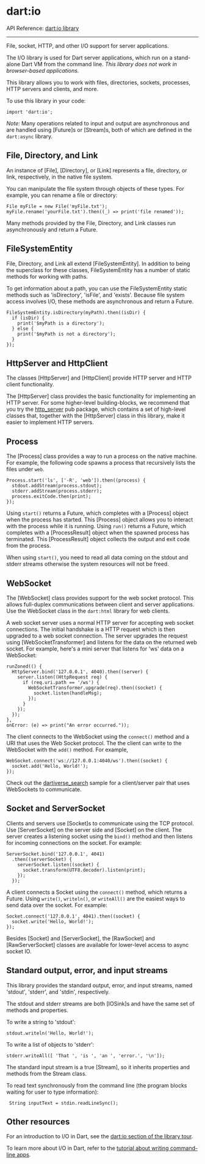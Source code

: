 # dart:io

API Reference: [dart:io library](https://api.dartlang.org/apidocs/channels/stable/dartdoc-viewer/dart-io) 

---

File, socket, HTTP, and other I/O support for server applications.

The I/O library is used for Dart server applications,
which run on a stand-alone Dart VM from the command line.
*This library does not work in browser-based applications.*

This library allows you to work with files, directories,
sockets, processes, HTTP servers and clients, and more.

To use this library in your code:

    import 'dart:io';

*Note:* Many operations related to input and output are asynchronous
and are handled using [Future]s or [Stream]s, both of which
are defined in the `dart:async` library.

## File, Directory, and Link

An instance of [File], [Directory], or [Link] represents a file,
directory, or link, respectively, in the native file system.

You can manipulate the file system through objects of these types.
For example, you can rename a file or directory:

    File myFile = new File('myFile.txt');
    myFile.rename('yourFile.txt').then((_) => print('file renamed'));

Many methods provided by the File, Directory, and Link classes
run asynchronously and return a Future.

## FileSystemEntity

File, Directory, and Link all extend [FileSystemEntity].
In addition to being the superclass for these classes,
FileSystemEntity has a number of static methods for working with paths.

To get information about a path,
you can use the FileSystemEntity static methods
such as 'isDirectory', 'isFile', and 'exists'.
Because file system access involves I/O, these methods
are asynchronous and return a Future.

    FileSystemEntity.isDirectory(myPath).then((isDir) {
      if (isDir) {
        print('$myPath is a directory');
      } else {
        print('$myPath is not a directory');
      }
    });

## HttpServer and HttpClient

The classes [HttpServer] and [HttpClient]
provide HTTP server and HTTP client functionality.

The [HttpServer] class provides the basic functionality for
implementing an HTTP server.
For some higher-level building-blocks, we recommend that you try
the [http_server](https://pub.dartlang.org/packages/http_server)
pub package, which contains
a set of high-level classes that, together with the [HttpServer] class
in this library, make it easier to implement HTTP servers.

## Process

The [Process] class provides a way to run a process on
the native machine.
For example, the following code spawns a process that recursively lists
the files under `web`.

    Process.start('ls', ['-R', 'web']).then((process) {
      stdout.addStream(process.stdout);
      stderr.addStream(process.stderr);
      process.exitCode.then(print);
    });

Using `start()` returns a Future, which completes with a [Process] object
when the process has started. This [Process] object allows you to interact
with the process while it is running. Using `run()` returns a Future, which
completes with a [ProcessResult] object when the spawned process has
terminated. This [ProcessResult] object collects the output and exit code
from the process.

When using `start()`,
you need to read all data coming on the stdout and stderr streams otherwise
the system resources will not be freed.

## WebSocket

The [WebSocket] class provides support for the web socket protocol. This
allows full-duplex communications between client and server applications.
Use the WebSocket class in the `dart:html` library for web clients.

A web socket server uses a normal HTTP server for accepting web socket
connections. The initial handshake is a HTTP request which is then upgraded to a
web socket connection.
The server upgrades the request using [WebSocketTransformer]
and listens for the data on the returned web socket.
For example, here's a mini server that listens for 'ws' data
on a WebSocket:

    runZoned(() {
      HttpServer.bind('127.0.0.1', 4040).then((server) {
        server.listen((HttpRequest req) {
          if (req.uri.path == '/ws') {
            WebSocketTransformer.upgrade(req).then((socket) {
              socket.listen(handleMsg);
            });
          }
        });
      });
    },
    onError: (e) => print("An error occurred."));

The client connects to the WebSocket using the `connect()` method
and a URI that uses the Web Socket protocol.
The the client can write to the WebSocket with the `add()` method.
For example,

    WebSocket.connect('ws://127.0.0.1:4040/ws').then((socket) {
      socket.add('Hello, World!');
    });

Check out the
[dartiverse_search](https://code.google.com/p/dart/source/browse/branches/bleeding_edge/dart/samples/dartiverse_search)
sample for a client/server pair that uses
WebSockets to communicate.

## Socket and ServerSocket

Clients and servers use [Socket]s to communicate using the TCP protocol.
Use [ServerSocket] on the server side and [Socket] on the client.
The server creates a listening socket using the `bind()` method and
then listens for incoming connections on the socket. For example:

    ServerSocket.bind('127.0.0.1', 4041)
      .then((serverSocket) {
        serverSocket.listen((socket) {
          socket.transform(UTF8.decoder).listen(print);
        });
      });

A client connects a Socket using the `connect()` method,
which returns a Future.
Using `write()`, `writeln()`, or `writeAll()` are the easiest ways to
send data over the socket.
For example:

    Socket.connect('127.0.0.1', 4041).then((socket) {
      socket.write('Hello, World!');
    });

Besides [Socket] and [ServerSocket], the [RawSocket] and
[RawServerSocket] classes are available for lower-level access
to async socket IO.

## Standard output, error, and input streams

This library provides the standard output, error, and input
streams, named 'stdout', 'stderr', and 'stdin', respectively.

The stdout and stderr streams are both [IOSink]s and have the same set
of methods and properties.

To write a string to 'stdout':

    stdout.writeln('Hello, World!');

To write a list of objects to 'stderr':

    stderr.writeAll([ 'That ', 'is ', 'an ', 'error.', '\n']);

The standard input stream is a true [Stream], so it inherits
properties and methods from the Stream class.

To read text synchronously from the command line
(the program blocks waiting for user to type information):

     String inputText = stdin.readLineSync();

## Other resources

For an introduction to I/O in Dart, see the
[dart:io section of the library tour](https://www.dartlang.org/docs/dart-up-and-running/contents/ch03.html#ch03-dartio---file-and-socket-io-for-command-line-apps).

To learn more about I/O in Dart, refer to the
[tutorial about writing command-line apps](https://www.dartlang.org/docs/tutorials/io/).
